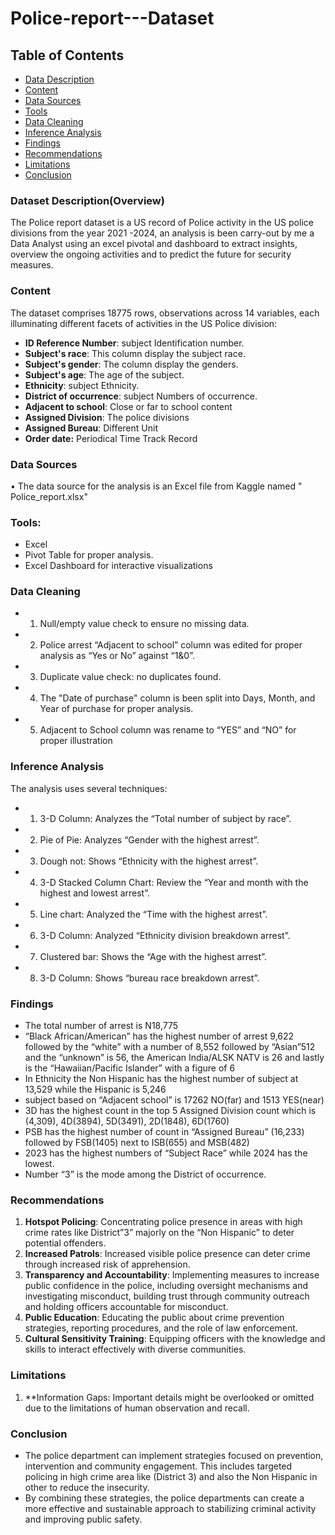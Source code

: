 # Police-report---Dataset
## Table of Contents

- [Data Description](#dataset-description)
- [Content](#content)
- [Data Sources](#data-sources)
- [Tools](#tools)
- [Data Cleaning](#data-cleaning)
- [Inference Analysis](#inference-analysis)
- [Findings](#findings)
- [Recommendations](#recommendations)
- [Limitations](#limitations)
- [Conclusion](#conclusion)

### Dataset Description(Overview)
The Police report dataset is a US record of Police activity in the US police divisions from the year 2021 -2024, an analysis is been carry-out by me a Data Analyst using an excel pivotal and dashboard to extract insights, overview the ongoing activities and to predict the future for security measures.

### Content
 The dataset comprises 18775 rows, observations across 14 variables, each illuminating different facets of activities in the US Police division:

- **ID Reference Number**: subject Identification number.
- **Subject's race**: This column display the subject race.
- **Subject's gender**: The column display the genders.
- **Subject's age**: The age of the subject.
- **Ethnicity**: subject Ethnicity.
- **District of occurrence**:  subject Numbers of occurrence.
- **Adjacent to school**: Close or far to school content
- **Assigned Division**: The police divisions
- **Assigned Bureau**:  Different Unit 
- **Order date:** Periodical Time Track Record

### Data Sources 

•	The data source for the analysis is an Excel file from Kaggle named " Police_report.xlsx"
### Tools:
 * Excel
 * Pivot Table for proper analysis.
 * Excel Dashboard for interactive visualizations

### Data Cleaning
* 1. Null/empty value check to ensure no missing data.
* 2.  Police arrest “Adjacent to school” column was edited for proper analysis as “Yes or No” against “1&0”.
* 3. Duplicate value check: no duplicates found.
* 4. The "Date of purchase" column is been split into Days, Month, and Year of purchase for proper analysis.
* 5. Adjacent to School column was rename to “YES” and “NO” for proper illustration

### Inference Analysis
  The analysis uses several techniques:
* 1. 3-D Column: Analyzes the “Total number of subject by race”.
* 2. Pie of Pie: Analyzes “Gender with the highest arrest”.
* 3. Dough not: Shows “Ethnicity with the highest arrest”.
* 4. 3-D Stacked Column Chart: Review the “Year and month with the highest and lowest arrest”.
* 5. Line chart: Analyzed the “Time with the highest arrest”.
* 6. 3-D Column: Analyzed “Ethnicity division breakdown arrest”.
* 7. Clustered bar: Shows the “Age with the highest arrest”.
* 8. 3-D Column: Shows “bureau race breakdown arrest”.

### Findings
* The total number of arrest is N18,775
* “Black African/American” has the highest number of arrest 9,622 followed by the “white” with a number of 8,552 followed by “Asian”512 and the “unknown” is 56, the American India/ALSK NATV is 26 and lastly is the “Hawaiian/Pacific Islander” with a figure of 6
* In Ethnicity the Non Hispanic has the highest number of subject at 13,529 while the Hispanic is 5,246 
* subject based on “Adjacent school” is 17262 NO(far) and 1513 YES(near)
* 3D has the highest count in the top 5 Assigned Division count which is (4,309), 4D(3894), 5D(3491), 2D(1848), 6D(1760)
* PSB has the highest number of count in “Assigned Bureau” (16,233) followed by FSB(1405) next to ISB(655) and MSB(482)
* 2023 has the highest numbers of “Subject Race” while 2024 has the lowest.
* Number “3” is the mode among the District of occurrence.

### Recommendations
1. **Hotspot Policing**: Concentrating police presence in areas with high crime rates like District”3” majorly on the “Non Hispanic” to deter potential offenders.
2. **Increased Patrols**: Increased visible police presence can deter crime through increased risk of apprehension.
3. **Transparency and Accountability**: Implementing measures to increase public confidence in the police, including oversight mechanisms and investigating misconduct, building trust through community outreach and holding officers accountable for misconduct.
4. **Public Education**: Educating the public about crime prevention strategies, reporting procedures, and the role of law enforcement.
5. **Cultural Sensitivity Training**: Equipping officers with the knowledge and skills to interact effectively with diverse communities.

### Limitations
1. **Information Gaps: Important details might be overlooked or omitted due to the limitations of human observation and recall.

### Conclusion
- The police department can implement strategies focused on prevention, intervention and community engagement. This includes targeted policing in high crime area like (District 3) and also the Non Hispanic in other to reduce the insecurity.
- By combining these strategies, the police departments can create a more effective and sustainable approach to stabilizing criminal activity and improving public safety.
